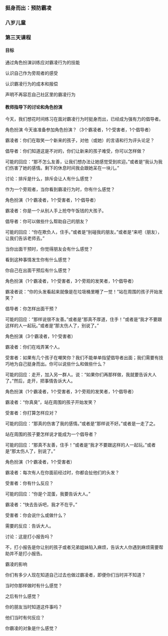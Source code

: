### 挺身而出：预防霸凌

### 八岁儿童

### 第三天课程

#### 目标

通过角色扮演训练应对霸凌行为的技能

认识自己作为旁观者的感受

认识霸凌行为的成本和报偿

声明不再容忍自己社区里的霸凌行为

#### 教师指导下的讨论和角色扮演



今天，我们想花时间练习在面对霸凌行为时挺身而出，已经成为强有力的倡导者。



角色扮演 今天谁准备参加角色扮演？（3个霸凌者，1个受害者，1个倡导者）



霸凌者：你们在取笑一个新来的孩子，对他（或她）的言语和行为评头论足？



倡导者：你们知道这是不对的，你们让新来的孩子难受，你可以怎样做？



可能的回应：“那不怎么友善，让我们想办法让她感觉受到欢迎。”或者是“我认为我们伤害了她的感情。剩下的休息时间我会跟她呆在一块儿。”



讨论：排斥是什么，排斥会让人有什么感觉？



 作为一个旁观者，当你看到霸凌行为时，你有什么感觉？



角色扮演（1个霸凌者，1个受害者，1个倡导者）



霸凌者：你是一个从别人手上抢夺午饭钱的大孩子。



倡导者：你可以做些什么帮助自己的朋友？



可能的回应：“你在欺负人，住手。”或者是“别碰我的朋友。”或者是“来吧（朋友），让我们告诉老师去。”



 当你出面干预时，你觉得朋友会有什么感觉？



 看到这种事情发生你有什么感觉？



你自己在出面干预后有什么感觉？



角色扮演（1个霸凌者，1个受害者，3个旁观的发笑者，1个倡导者）



霸凌者说：“你的头发看起来就像是在垃圾桶里睡了一觉！”站在周围的孩子开始发笑？



倡导者：你怎样出面干预？



可能的回应：“那样说很不友善。”或者是“那真不厚道，住手！”或者是“我才不要跟这样的人一起玩。”或者是“那太伤人了，别说了。”



角色扮演（3个霸凌者，1个受害者）



霸凌者：你们在戏弄某个人。



受害者：如果有几个孩子在嘲笑你？我们不能单单指望倡导者出面；我们需要有技巧地为自己挺身而出。你可以说些什么和做些什么？



可能的回应：走开，加入另一群人。说：“如果你们再那样做，我就要告诉大人了。”然后，走开，把事情告诉大人。



角色扮演（1个霸凌者，1个受害者，3个旁观的发笑者，1个倡导者）



霸凌者：“你真臭”，站在周围的孩子开始发笑？



受害者：你打算怎样应对？



可能的回应：“那真的伤害了我的感情。”或者是“那样说不好。”或者是一走了之。



 站在周围的孩子要怎样说才能成为一个倡导者？



可能的回应：“那真不友善，住手！”或者是“我才不要跟这样的人一起玩。”或者是“那太伤人了，别说了。”



角色扮演（1个霸凌者，1个受害者）



霸凌者：每次有人在你面前经过时，你都会扯他们的头发？



受害者：你有什么反应？



可能的回应：“你是个混蛋，我要告诉大人。”



霸凌者：“快去告诉吧，我才不在乎。”



受害者：你会说什么或做什么？



需要的反应：告诉大人。



讨论：这是打小报告吗？



不，打小报告是你让别的孩子或者兄弟姐妹陷入麻烦，告诉大人你遇到麻烦需要帮助并不是打小报告。



霸凌的影响



你们有多少人现在知道自己过去也做过霸凌者，即便你们当时并不知道？



当时你那样做时有什么感觉？



之后有什么感觉？



你的朋友当时知道这件事吗？



他们当时有何反应？



你霸凌的对象是什么感觉？
